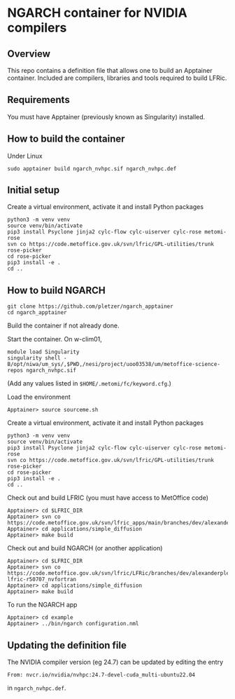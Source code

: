 # NGARCH container for NVIDIA compilers

## Overview

This repo contains a definition file that allows one to build an Apptainer container. Included are compilers, 
libraries and tools required to build LFRic.

## Requirements

You must have Apptainer (previously known as Singularity) installed. 

## How to build the container

Under Linux
```
sudo apptainer build ngarch_nvhpc.sif ngarch_nvhpc.def
```

## Initial setup

Create a virtual environment, activate it and install Python packages
```
python3 -m venv venv
source venv/bin/activate
pip3 install Psyclone jinja2 cylc-flow cylc-uiserver cylc-rose metomi-rose
svn co https://code.metoffice.gov.uk/svn/lfric/GPL-utilities/trunk rose-picker
cd rose-picker
pip3 install -e .
cd ..
```


## How to build NGARCH

```
git clone https://github.com/pletzer/ngarch_apptainer
cd ngarch_apptainer
```

Build the container if not already done.

Start the container. On w-clim01,
```
module load Singularity
singularity shell -B/opt/niwa/um_sys/,$PWD,/nesi/project/uoo03538/um/metoffice-science-repos ngarch_nvhpc.sif
```
(Add any values listed in `$HOME/.metomi/fc/keyword.cfg`.)


Load the environment
```
Apptainer> source sourceme.sh
```

Create a virtual environment, activate it and install Python packages
```
python3 -m venv venv
source venv/bin/activate
pip3 install Psyclone jinja2 cylc-flow cylc-uiserver cylc-rose metomi-rose
svn co https://code.metoffice.gov.uk/svn/lfric/GPL-utilities/trunk rose-picker
cd rose-picker
pip3 install -e .
cd ..
```

Check out and build LFRIC (you must have access to MetOffice code)
```
Apptainer> cd $LFRIC_DIR
Apptainer> svn co https://code.metoffice.gov.uk/svn/lfric_apps/main/branches/dev/alexanderpletzer/r2409_vn1.1_nvfortran 
Apptainer> cd applications/simple_diffusion
Apptainer> make build
```

Check out and build NGARCH (or another application)
```
Apptainer> cd $LFRIC_DIR
Apptainer> svn co https://code.metoffice.gov.uk/svn/lfric/LFRic/branches/dev/alexanderpletzer/r50707_nvfortran lfric-r50707_nvfortran
Apptainer> cd applications/simple_diffusion
Apptainer> make build
```

To run the NGARCH app
```
Apptainer> cd example
Apptainer> ../bin/ngarch configuration.nml
```


## Updating the definition file

The NVIDIA compiler version (eg 24.7) can be updated by editing the entry 
```
From: nvcr.io/nvidia/nvhpc:24.7-devel-cuda_multi-ubuntu22.04
```
in `ngarch_nvhpc.def`.
